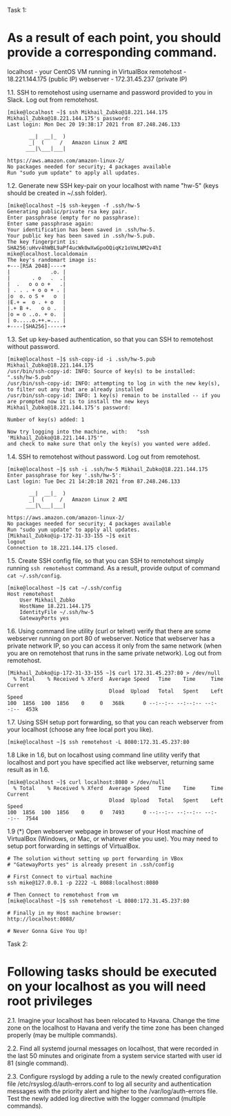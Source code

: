 Task 1:

# As a result of each point, you should provide a corresponding command.

localhost - your CentOS VM running in VirtualBox
remotehost - 18.221.144.175 (public IP)
webserver - 172.31.45.237 (private IP)

1.1. SSH to remotehost using username and password provided to you in Slack. Log
out from remotehost.
```
[mike@localhost ~]$ ssh Mikhail_Zubko@18.221.144.175
Mikhail_Zubko@18.221.144.175's password: 
Last login: Mon Dec 20 19:38:17 2021 from 87.248.246.133

       __|  __|_  )
       _|  (     /   Amazon Linux 2 AMI
      ___|\___|___|

https://aws.amazon.com/amazon-linux-2/
No packages needed for security; 4 packages available
Run "sudo yum update" to apply all updates.
```

1.2. Generate new SSH key-pair on your localhost with name "hw-5" (keys should be
created in ~/.ssh folder).
```
[mike@localhost ~]$ ssh-keygen -f .ssh/hw-5
Generating public/private rsa key pair.
Enter passphrase (empty for no passphrase): 
Enter same passphrase again: 
Your identification has been saved in .ssh/hw-5.
Your public key has been saved in .ssh/hw-5.pub.
The key fingerprint is:
SHA256:uHvv4hWBL9aPf4ucWk0wXwGpoOQiqKz1oVmLNM2v4hI mike@localhost.localdomain
The key's randomart image is:
+---[RSA 2048]----+
|             .o. |
|       . o   .  .|
|  .   o o o +   .|
| . . . + o o + . |
|o  o. o S +   o  |
|E.+ =  o . + o   |
|.+ B +.   o o .  |
|o = o ..o. + o.  |
| o.....o.++.=... |
+----[SHA256]-----+

```

1.3. Set up key-based authentication, so that you can SSH to  remotehost  without
password.
```
[mike@localhost ~]$ ssh-copy-id -i .ssh/hw-5.pub Mikhail_Zubko@18.221.144.175
/usr/bin/ssh-copy-id: INFO: Source of key(s) to be installed: ".ssh/hw-5.pub"
/usr/bin/ssh-copy-id: INFO: attempting to log in with the new key(s), to filter out any that are already installed
/usr/bin/ssh-copy-id: INFO: 1 key(s) remain to be installed -- if you are prompted now it is to install the new keys
Mikhail_Zubko@18.221.144.175's password: 

Number of key(s) added: 1

Now try logging into the machine, with:   "ssh 'Mikhail_Zubko@18.221.144.175'"
and check to make sure that only the key(s) you wanted were added.

```

1.4. SSH to remotehost without password. Log out from remotehost.
```
[mike@localhost ~]$ ssh -i .ssh/hw-5 Mikhail_Zubko@18.221.144.175
Enter passphrase for key '.ssh/hw-5': 
Last login: Tue Dec 21 14:20:18 2021 from 87.248.246.133

       __|  __|_  )
       _|  (     /   Amazon Linux 2 AMI
      ___|\___|___|

https://aws.amazon.com/amazon-linux-2/
No packages needed for security; 4 packages available
Run "sudo yum update" to apply all updates.
[Mikhail_Zubko@ip-172-31-33-155 ~]$ exit
logout
Connection to 18.221.144.175 closed.

```

1.5. Create SSH config file, so that you can SSH to remotehost simply running `ssh
remotehost` command. As a result, provide output of command `cat ~/.ssh/config`.
```
[mike@localhost ~]$ cat ~/.ssh/config
Host remotehost
	User Mikhail_Zubko
	HostName 18.221.144.175
	IdentityFile ~/.ssh/hw-5
	GatewayPorts yes

```

1.6. Using command line utility (curl or telnet) verify that there are some webserver
running on port 80 of webserver.  Notice that webserver has a private network IP, so
you can access it only from the same network (when you are on remotehost that runs
in the same private network). Log out from remotehost.
```
[Mikhail_Zubko@ip-172-31-33-155 ~]$ curl 172.31.45.237:80 > /dev/null
  % Total    % Received % Xferd  Average Speed   Time    Time     Time  Current
                                 Dload  Upload   Total   Spent    Left  Speed
100  1856  100  1856    0     0   368k      0 --:--:-- --:--:-- --:--:--  453k

```

1.7. Using SSH setup port forwarding, so that you can reach  webserver from your
localhost (choose any free local port you like).
```
[mike@localhost ~]$ ssh remotehost -L 8080:172.31.45.237:80
```

1.8 Like in 1.6, but on localhost using command line utility verify that localhost and
port you have specified act like webserver, returning same result as in 1.6.
```
[mike@localhost ~]$ curl localhost:8080 > /dev/null 
  % Total    % Received % Xferd  Average Speed   Time    Time     Time  Current
                                 Dload  Upload   Total   Spent    Left  Speed
100  1856  100  1856    0     0   7493      0 --:--:-- --:--:-- --:--:--  7544
```

1.9 (*) Open webserver webpage in browser of your Host machine of VirtualBox
(Windows, or Mac, or whatever else you use). You may need to setup port forwarding
in settings of VirtualBox.
```
# The solution without setting up port forwarding in VBox
# "GatewayPorts yes" is already present in .ssh/config

# First Connect to virtual machine
ssh mike@127.0.0.1 -p 2222 -L 8088:localhost:8080

# Then Connect to remotehost from vm
[mike@localhost ~]$ ssh remotehost -L 8080:172.31.45.237:80

# Finally in my Host machine browser:
http://localhost:8088/

# Never Gonna Give You Up!
```

Task 2:

# Following tasks should be executed on your localhost as you will need root privileges

2.1. Imagine your localhost has been relocated to Havana. Change the time zone on
the localhost to Havana and verify the time zone has been changed properly (may be
multiple commands).

2.2. Find all systemd journal messages on localhost, that were recorded in the last 50
minutes and originate from a system service started with user id 81 (single command).

2.3. Configure  rsyslogd  by adding  a  rule  to  the  newly created  configuration   file
/etc/rsyslog.d/auth-errors.conf to log all security and authentication messages with the
priority alert and higher to the  /var/log/auth-errors file. Test the newly added log
directive with the logger command (multiple commands).
